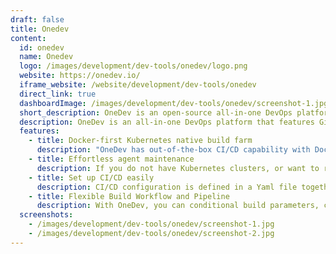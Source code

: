 ```yaml
---
draft: false
title: Onedev
content:
  id: onedev
  name: Onedev
  logo: /images/development/dev-tools/onedev/logo.png
  website: https://onedev.io/
  iframe_website: /website/development/dev-tools/onedev
  direct_link: true
  dashboardImage: /images/development/dev-tools/onedev/screenshot-1.jpg
  short_description: OneDev is an open-source all-in-one DevOps platform.
  description: OneDev is an all-in-one DevOps platform that features Git repository management with language-aware code search, issue management with custom states and fields, and a docker-first Kubernetes native build/CI engine. An alternative to GitLab, it is easier to use and maintain, with lots of unique features
  features:
    - title: Docker-first Kubernetes native build farm
      description: "OneDev has out-of-the-box CI/CD capability with Docker. It's easy to scale up to run massive jobs as pods in Kubernetes. There is transparent support for Linux and Windows containers."
    - title: Effortless agent maintenance
      description: If you do not have Kubernetes clusters, or want to run CI/CD jobs outside Docker, agents can be installed on remote machines to set up your build farm. The OneDev server will push updates to agents automatically to make agent maintenance effortless.
    - title: Set up CI/CD easily
      description: CI/CD configuration is defined in a Yaml file together with your code. OneDev provides a GUI to generate the file without any learning curve.
    - title: Flexible Build Workflow and Pipeline
      description: With OneDev, you can conditional build parameters, create matrix builds by combining different parameters, connect jobs to create pipelines, run jobs concurrently to speed up processing, and run jobs automatically on certain events, or manually via authorized users.
  screenshots:
    - /images/development/dev-tools/onedev/screenshot-1.jpg
    - /images/development/dev-tools/onedev/screenshot-2.jpg
---
```

